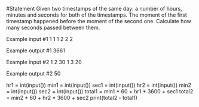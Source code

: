 
#Statement
Given two timestamps of the same day: a number of hours, minutes and seconds for both of the timestamps. The moment of the first timestamp happened before the moment of the second one. Calculate how many seconds passed between them.

Example input #1
1
1
1
2
2
2

Example output #1
3661

Example input #2
1
2
30
1
3
20

Example output #2
50


hr1 = int(input())
min1 = int(input())
sec1 = int(input())
hr2 = int(input())
min2 = int(input())
sec2 = int(input())
total1 = min1 * 60 + hr1 * 3600 + sec1
total2 = min2 * 60 + hr2 * 3600 + sec2
print(total2 - total1)
